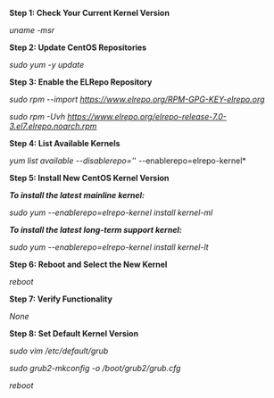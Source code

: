 **Step 1: Check Your Current Kernel Version**

*uname -msr*

**Step 2: Update CentOS Repositories**

*sudo yum -y update*

**Step 3: Enable the ELRepo Repository**

*sudo rpm --import https://www.elrepo.org/RPM-GPG-KEY-elrepo.org*

*sudo rpm -Uvh https://www.elrepo.org/elrepo-release-7.0-3.el7.elrepo.noarch.rpm*

**Step 4: List Available Kernels**

*yum list available --disablerepo='*' --enablerepo=elrepo-kernel*

**Step 5: Install New CentOS Kernel Version**

***To install the latest mainline kernel:***

*sudo yum --enablerepo=elrepo-kernel install kernel-ml*

***To install the latest long-term support kernel:***

*sudo yum --enablerepo=elrepo-kernel install kernel-lt*

**Step 6: Reboot and Select the New Kernel**

*reboot*

**Step 7: Verify Functionality**

*None*

**Step 8: Set Default Kernel Version**

*sudo vim /etc/default/grub*

*sudo grub2-mkconfig -o /boot/grub2/grub.cfg*

*reboot*
